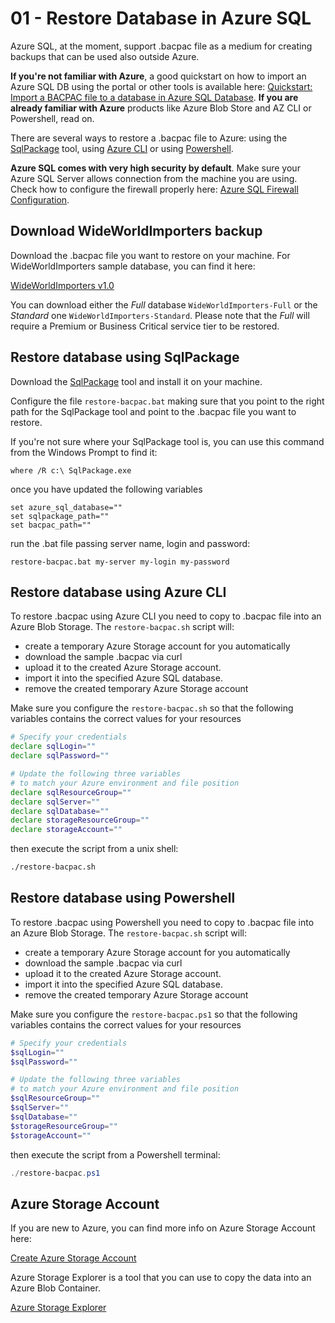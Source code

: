 # 01 - Restore Database in Azure SQL

Azure SQL, at the moment, support .bacpac file as a medium for creating backups that can be used also outside Azure. 

**If you're not familiar with Azure**, a good quickstart on how to import an Azure SQL DB using the portal or other tools is available here: [Quickstart: Import a BACPAC file to a database in Azure SQL Database](https://docs.microsoft.com/en-us/azure/sql-database/sql-database-import). **If you are already familiar with Azure** products like Azure Blob Store and AZ CLI or Powershell, read on.

There are several ways to restore a .bacpac file to Azure: using the [SqlPackage](https://docs.microsoft.com/en-us/sql/tools/sqlpackage) tool, using [Azure CLI](https://docs.microsoft.com/en-us/cli/azure/install-azure-cli?view=azure-cli-latest) or using [Powershell](https://docs.microsoft.com/en-us/powershell/azure/).

**Azure SQL comes with very high security by default**. Make sure your Azure SQL Server allows connection from the machine you are using. Check how to configure the firewall properly here: [Azure SQL Firewall Configuration](https://docs.microsoft.com/en-us/azure/sql-database/sql-database-firewall-configure#from-the-database-overview-page).

## Download WideWorldImporters backup

Download the .bacpac file you want to restore on your machine. For WideWorldImporters sample database, you can find it here:

[WideWorldImporters v1.0](https://github.com/Microsoft/sql-server-samples/releases/tag/wide-world-importers-v1.0)

You can download either the *Full* database `WideWorldImporters-Full` or the *Standard* one `WideWorldImporters-Standard`. Please note that the *Full* will require a Premium or Business Critical service tier to be restored. 

## Restore database using SqlPackage

Download the [SqlPackage](https://docs.microsoft.com/en-us/sql/tools/sqlpackage) tool and install it on your machine. 

Configure the file `restore-bacpac.bat` making sure that you point to the right path for the SqlPackage tool and point to the .bacpac file you want to restore.

If you're not sure where your SqlPackage tool is, you can use this command from the Windows Prompt to find it:

```text
where /R c:\ SqlPackage.exe
```

once you have updated the following variables

```text
set azure_sql_database=""
set sqlpackage_path=""
set bacpac_path=""
```

run the .bat file passing server name, login and password:

```text
restore-bacpac.bat my-server my-login my-password
```

## Restore database using Azure CLI

To restore .bacpac using Azure CLI you need to copy to .bacpac file into an Azure Blob Storage. The `restore-bacpac.sh` script will:

- create a temporary Azure Storage account for you automatically
- download the sample .bacpac via curl 
- upload it to the created Azure Storage account.
- import it into the specified Azure SQL database.
- remove the created temporary Azure Storage account

Make sure you configure the `restore-bacpac.sh` so that the following variables contains the correct values for your resources

```bash
# Specify your credentials
declare sqlLogin=""
declare sqlPassword=""

# Update the following three variables
# to match your Azure environment and file position
declare sqlResourceGroup=""
declare sqlServer=""
declare sqlDatabase=""
declare storageResourceGroup=""
declare storageAccount=""
```

then execute the script from a unix shell:

```bash
./restore-bacpac.sh
```

## Restore database using Powershell

To restore .bacpac using Powershell you need to copy to .bacpac file into an Azure Blob Storage. The `restore-bacpac.sh` script will:

- create a temporary Azure Storage account for you automatically
- download the sample .bacpac via curl 
- upload it to the created Azure Storage account.
- import it into the specified Azure SQL database.
- remove the created temporary Azure Storage account

Make sure you configure the `restore-bacpac.ps1` so that the following variables contains the correct values for your resources

```powershell
# Specify your credentials
$sqlLogin=""
$sqlPassword=""

# Update the following three variables
# to match your Azure environment and file position
$sqlResourceGroup=""
$sqlServer=""
$sqlDatabase=""
$storageResourceGroup=""
$storageAccount=""
```

then execute the script from a Powershell terminal:

```powershell
./restore-bacpac.ps1
```

## Azure Storage Account 

If you are new to Azure, you can find more info on Azure Storage Account here:

[Create Azure Storage Account](https://docs.microsoft.com/en-us/azure/storage/common/storage-quickstart-create-account?tabs=azure-portal)

Azure Storage Explorer is a tool that you can use to copy the data into an Azure Blob Container.

[Azure Storage Explorer](https://azure.microsoft.com/en-us/features/storage-explorer/)

